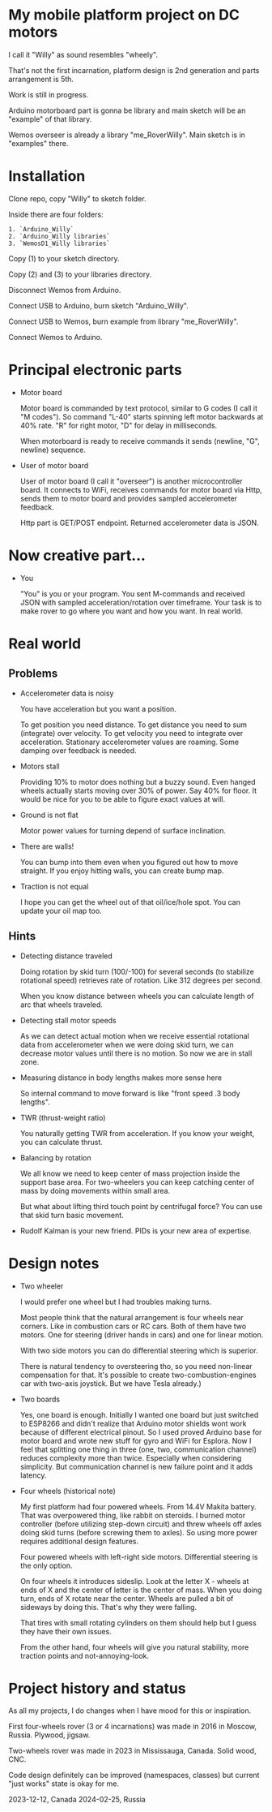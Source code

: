 # My mobile platform project on DC motors

  I call it "Willy" as sound resembles "wheely".

  That's not the first incarnation, platform design is 2nd generation
  and parts arrangement is 5th.

  Work is still in progress.

  Arduino motorboard part is gonna be library and main sketch will be
  an "example" of that library.

  Wemos overseer is already a library "me_RoverWilly". Main sketch
  is in "examples" there.

# Installation

  Clone repo, copy "Willy" to sketch folder.

  Inside there are four folders:

    1. `Arduino_Willy`
    2. `Arduino_Willy libraries`
    3. `WemosD1_Willy libraries`

  Copy (1) to your sketch directory.

  Copy (2) and (3) to your libraries directory.

  Disconnect Wemos from Arduino.

  Connect USB to Arduino, burn sketch "Arduino_Willy".

  Connect USB to Wemos, burn example from library "me_RoverWilly".

  Connect Wemos to Arduino.

# Principal electronic parts

  * Motor board

    Motor board is commanded by text protocol, similar to G codes (I call
    it "M codes"). So command "L-40" starts spinning left motor backwards
    at 40% rate. "R" for right motor, "D" for delay in milliseconds.

    When motorboard is ready to receive commands it sends
    (newline, "G", newline) sequence.

  * User of motor board

    User of motor board (I call it "overseer") is another microcontroller
    board. It connects to WiFi, receives commands for motor board via Http,
    sends them to motor board and provides sampled accelerometer feedback.

    Http part is GET/POST endpoint. Returned accelerometer data is JSON.

# Now creative part...

  * You

    "You" is you or your program. You sent M-commands and received
    JSON with sampled acceleration/rotation over timeframe.
    Your task is to make rover to go where you want and how you want.
    In real world.

# Real world

## Problems

  * Accelerometer data is noisy

    You have acceleration but you want a position.

    To get position you need distance. To get distance you need to sum
    (integrate) over velocity. To get velocity you need to integrate
    over acceleration. Stationary accelerometer values are roaming.
    Some damping over feedback is needed.

  * Motors stall

    Providing 10% to motor does nothing but a buzzy sound. Even hanged
    wheels actually starts moving over 30% of power. Say 40% for floor.
    It would be nice for you to be able to figure exact values at will.

  * Ground is not flat

    Motor power values for turning depend of surface inclination.

  * There are walls!

    You can bump into them even when you figured out how to move
    straight. If you enjoy hitting walls, you can create bump map.

  * Traction is not equal

    I hope you can get the wheel out of that oil/ice/hole spot. You can
    update your oil map too.

## Hints

  * Detecting distance traveled

    Doing rotation by skid turn (100/-100) for several seconds
    (to stabilize rotational speed) retrieves rate of rotation.
    Like 312 degrees per second.

    When you know distance between wheels you can calculate length of
    arc that wheels traveled.

  * Detecting stall motor speeds

    As we can detect actual motion when we receive essential
    rotational data from accelerometer when we were doing skid turn,
    we can decrease motor values until there is no motion. So now we
    are in stall zone.

  * Measuring distance in body lengths makes more sense here

    So internal command to move forward is like "front speed .3 body lengths".

  * TWR (thrust-weight ratio)

    You naturally getting TWR from acceleration. If you know your weight,
    you can calculate thrust.

  * Balancing by rotation

    We all know we need to keep center of mass projection inside the
    support base area. For two-wheelers you can keep catching center of
    mass by doing movements within small area.

    But what about lifting third touch point by centrifugal force?
    You can use that skid turn basic movement.

  * Rudolf Kalman is your new friend. PIDs is your new area of expertise.

# Design notes

  * Two wheeler

    I would prefer one wheel but I had troubles making turns.

    Most people think that the natural arrangement is four wheels near
    corners. Like in combustion cars or RC cars. Both of them have two
    motors. One for steering (driver hands in cars) and one for linear
    motion.

    With two side motors you can do differential steering which is superior.

    There is natural tendency to oversteering tho, so you need
    non-linear compensation for that. It's possible to create
    two-combustion-engines car with two-axis joystick. But we have
    Tesla already.)

  * Two boards

    Yes, one board is enough. Initially I wanted one board but just
    switched to ESP8266 and didn't realize that Arduino motor shields
    wont work because of different electrical pinout. So I used proved
    Arduino base for motor board and wrote new stuff for gyro and WiFi
    for Esplora. Now I feel that splitting one thing in three (one, two,
    communication channel) reduces complexity more than twice.
    Especially when considering simplicity. But communication channel
    is new failure point and it adds latency.

  * Four wheels (historical note)

    My first platform had four powered wheels. From 14.4V Makita
    battery. That was overpowered thing, like rabbit on steroids. I
    burned motor controller (before utilizing step-down circuit) and
    threw wheels off axles doing skid turns (before screwing them to
    axles). So using more power requires additional design features.

    Four powered wheels with left-right side motors. Differential
    steering is the only option.

    On four wheels it introduces sideslip. Look at the letter X - wheels
    at ends of X and the center of letter is the center of mass. When
    you doing turn, ends of X rotate near the center. Wheels are pulled
    a bit of sideways by doing this. That's why they were falling.

    That tires with small rotating cylinders on them should help but I
    guess they have their own issues.

    From the other hand, four wheels will give you natural stability,
    more traction points and not-annoying-look.

# Project history and status

  As all my projects, I do changes when I have mood for this or
  inspiration.

  First four-wheels rover (3 or 4 incarnations) was made in 2016 in
  Moscow, Russia. Plywood, jigsaw.

  Two-wheels rover was made in 2023 in Mississauga, Canada. Solid wood,
  CNC.

  Code design definitely can be improved (namespaces, classes) but current
  "just works" state is okay for me.

2023-12-12, Canada
2024-02-25, Russia
